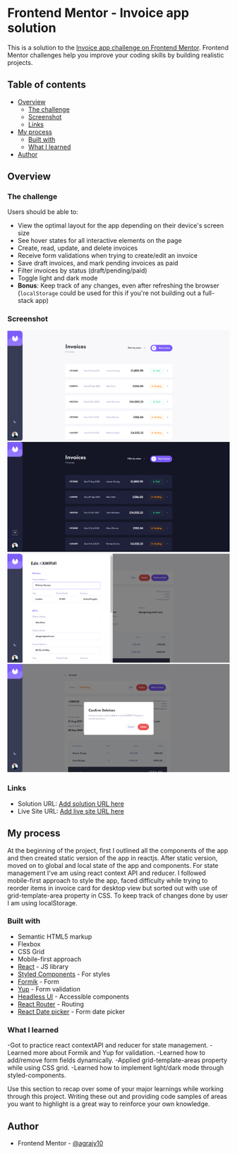 # Frontend Mentor - Invoice app solution

This is a solution to the [Invoice app challenge on Frontend Mentor](https://www.frontendmentor.io/challenges/invoice-app-i7KaLTQjl). Frontend Mentor challenges help you improve your coding skills by building realistic projects.

## Table of contents

- [Overview](#overview)
  - [The challenge](#the-challenge)
  - [Screenshot](#screenshot)
  - [Links](#links)
- [My process](#my-process)
  - [Built with](#built-with)
  - [What I learned](#what-i-learned)
- [Author](#author)

## Overview

### The challenge

Users should be able to:

- View the optimal layout for the app depending on their device's screen size
- See hover states for all interactive elements on the page
- Create, read, update, and delete invoices
- Receive form validations when trying to create/edit an invoice
- Save draft invoices, and mark pending invoices as paid
- Filter invoices by status (draft/pending/paid)
- Toggle light and dark mode
- **Bonus**: Keep track of any changes, even after refreshing the browser (`localStorage` could be used for this if you're not building out a full-stack app)

### Screenshot

![](https://raw.githubusercontent.com/agrajy10/invoice-app/master/screenshots/Screenshot_1.png)
![](https://raw.githubusercontent.com/agrajy10/invoice-app/master/screenshots/Screenshot_2.png)
![](https://raw.githubusercontent.com/agrajy10/invoice-app/master/screenshots/Screenshot_3.png)
![](https://raw.githubusercontent.com/agrajy10/invoice-app/master/screenshots/Screenshot_4.png)

### Links

- Solution URL: [Add solution URL here](https://www.frontendmentor.io/solutions/invoice-app-using-react-js-and-styled-components-Oj5-YSNaX)
- Live Site URL: [Add live site URL here](https://invoice-app-react.netlify.app/)

## My process

At the beginning of the project, first I outlined all the components of the app and then created static version of the app in reactjs.
After static version, moved on to global and local state of the app and components. For state management I've am using react context API and reducer.
I followed mobile-first approach to style the app, faced difficulty while trying to reorder items in invoice card for desktop view but sorted out with
use of grid-template-area property in CSS.
To keep track of changes done by user I am using localStorage.

### Built with

- Semantic HTML5 markup
- Flexbox
- CSS Grid
- Mobile-first approach
- [React](https://reactjs.org/) - JS library
- [Styled Components](https://styled-components.com/) - For styles
- [Formik](https://formik.org/) - Form
- [Yup](https://github.com/jquense/yup) - Form validation
- [Headless UI](https://headlessui.dev/) - Accessible components
- [React Router](https://reactrouter.com/) - Routing
- [React Date picker](https://reactdatepicker.com/) - Form date picker

### What I learned

-Got to practice react contextAPI and reducer for state management.
-Learned more about Formik and Yup for validation.
-Learned how to add/remove form fields dynamically.
-Applied grid-template-areas property while using CSS grid.
-Learned how to implement light/dark mode through styled-components.

Use this section to recap over some of your major learnings while working through this project. Writing these out and providing code samples of areas you want to highlight is a great way to reinforce your own knowledge.

## Author

- Frontend Mentor - [@agrajy10](https://www.frontendmentor.io/profile/agrajy10)
